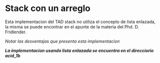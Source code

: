 # Stack con un arreglo
Esta implementacion del TAD stack no utiliza el concepto de lista enlazada,  
la misma se puede encontrar en el apunte de la materia del Phd. D. Fridlender.

*Notar las desventajas que presenta esta implementacion*

***La implementacion usando lista enlazada se encuentra en el direcciorio acid_1b***
